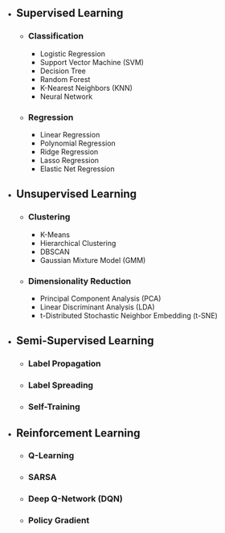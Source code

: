 - ## Supervised Learning
    - ### Classification
        - Logistic Regression
        - Support Vector Machine (SVM)
        - Decision Tree
        - Random Forest
        - K-Nearest Neighbors (KNN)
        - Neural Network
    - ### Regression
        - Linear Regression
        - Polynomial Regression
        - Ridge Regression
        - Lasso Regression
        - Elastic Net Regression
- ## Unsupervised Learning
    - ### Clustering
        - K-Means
        - Hierarchical Clustering
        - DBSCAN
        - Gaussian Mixture Model (GMM)
    - ### Dimensionality Reduction
        - Principal Component Analysis (PCA)
        - Linear Discriminant Analysis (LDA)
        - t-Distributed Stochastic Neighbor Embedding (t-SNE)
- ## Semi-Supervised Learning
    - ### Label Propagation
    - ### Label Spreading
    - ### Self-Training
- ## Reinforcement Learning
    - ### Q-Learning
    - ### SARSA
    - ### Deep Q-Network (DQN)
    - ### Policy Gradient


